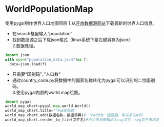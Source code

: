 # WorldPopulationMap
使用pygal制作世界人口地图项目
1.从[开放数据源网站](#https://datahub.io)下载最新的世界人口信息。    
- 在search框里输入“population”
- 找到数据源之后下载json格式（linux系统下是右键另存为json）    
2.数据处理。    
```python
import json
with open("population_data.json")as f:
  data=json.load(f)
 ```
- 只需要“国别码”，”人口数“
- 通过country_code.py将数据中的国家名称转化为pygal可以识别的二位国别码。    
3.使用pygal内置的world map绘图。    
```python
import pygal
world_map_chart=pygal.map.world.World()
world_map_chart.title=""#设定标题
world_map_chart.add(数据名称，数据字典)#一个add为一组数据，可以多次add
world_map_chart.render_to_file(文件名)#将世界地图输出为svg文件，svg文件用浏览器打开
```
